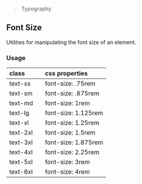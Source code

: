 > Typography

## Font Size

Utilities for manipulating the font size of an element.

### Usage

| class |   | css properties |
|:--|:--|:--|
| text-xs |  | font-size: .75rem |
| text-sm |  | font-size: .875rem |
| text-md |  | font-size: 1rem |
| text-lg |  | font-size: 1.125rem |
| text-xl |  | font-size: 1.25rem |
| text-2xl |  | font-size: 1.5rem |
| text-3xl |  | font-size: 1.875rem |
| text-4xl |  | font-size: 2.25rem |
| text-5xl |  | font-size: 3rem |
| text-6xl |  | font-size: 4rem |

